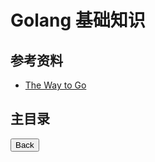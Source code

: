 # Golang 基础知识

## 参考资料

- [The Way to Go](https://github.com/Unknwon/the-way-to-go_ZH_CN)

## 主目录
<a href="https://github.com/TauWu/backend_learning_notes"><button>Back</button></a>